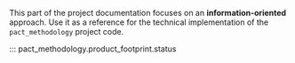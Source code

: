 This part of the project documentation focuses on
an **information-oriented** approach. Use it as a
reference for the technical implementation of the
`pact_methodology` project code.

::: pact_methodology.product_footprint.status
